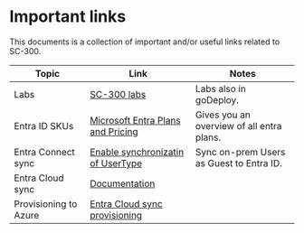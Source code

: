 # Important links

This documents is a collection of important and/or useful links related to SC-300.

| Topic | Link | Notes |
| --- | --- | --- |
| Labs | [SC-300 labs](https://aka.ms/sc300labs) | Labs also in goDeploy. |
| Entra ID SKUs | [Microsoft Entra Plans and Pricing](https://www.microsoft.com/en-us/security/business/microsoft-entra-pricing) | Gives you an overview of all entra plans. |
| Entra Connect sync | [Enable synchronizatin of UserType](https://learn.microsoft.com/en-us/entra/identity/hybrid/connect/how-to-connect-sync-change-the-configuration#enable-synchronization-of-usertype) | Sync on-prem Users as Guest to Entra ID. |
| Entra Cloud sync | [Documentation](https://learn.microsoft.com/en-us/entra/identity/hybrid/cloud-sync/what-is-cloud-sync) ||
| Provisioning to Azure | [Entra Cloud sync provisioning](https://learn.microsoft.com/en-us/entra/identity/hybrid/cloud-sync/how-to-configure-entra-to-active-directory) ||
